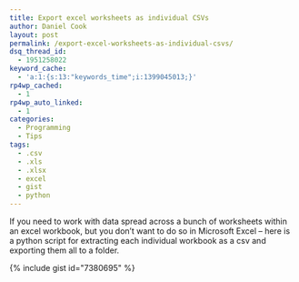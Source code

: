 ```yaml
---
title: Export excel worksheets as individual CSVs
author: Daniel Cook
layout: post
permalink: /export-excel-worksheets-as-individual-csvs/
dsq_thread_id:
  - 1951258022
keyword_cache:
  - 'a:1:{s:13:"keywords_time";i:1399045013;}'
rp4wp_cached:
  - 1
rp4wp_auto_linked:
  - 1
categories:
  - Programming
  - Tips
tags:
  - .csv
  - .xls
  - .xlsx
  - excel
  - gist
  - python
---
```

If you need to work with data spread across a bunch of worksheets within an excel workbook, but you don&#8217;t want to do so in Microsoft Excel &#8211; here is a python script for extracting each individual workbook as a csv and exporting them all to a folder.

{% include gist id="7380695" %}